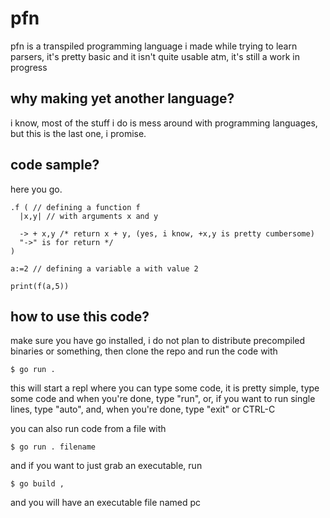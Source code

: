 # pfn

pfn is a transpiled programming language i made while trying to learn parsers, it's pretty basic and it isn't quite usable atm, it's still a work in progress

## why making yet another language?

i know, most of the stuff i do is mess around with
programming languages, but this is the last one, i
promise.

## code sample?

here you go.

```
.f ( // defining a function f
  |x,y| // with arguments x and y

  -> + x,y /* return x + y, (yes, i know, +x,y is pretty cumbersome)
  "->" is for return */
)

a:=2 // defining a variable a with value 2

print(f(a,5))
```

## how to use this code?

make sure you have go installed, i do not plan to distribute precompiled binaries or something,
then clone the repo and run the code with

    $ go run .
    
this will start a repl where you can type some code, it is pretty simple,
type some code and when you're done, type "run", or, if you want to run single lines,
type "auto", and, when you're done, type "exit" or CTRL-C

you can also run code from a file with

    $ go run . filename

and if you want to just grab an executable, run

    $ go build ,

and you will have an executable file named pc
